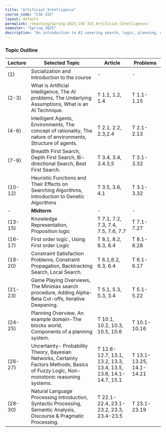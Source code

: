 ```yaml
---
title: "Artificial Intelligence"
course_code: "CSE-315"
layout: default 
permalink: /teaching/Spring-2025_CSE-315_Artificial-Intelligence/
semester: "Spring 2025"
description: "An introduction to AI covering search, logic, planning, uncertainty, and NLP with real-world applications."
---
```

### Topic Outline

| Lecture  | Selected Topic  | Article  | Problems  |
|----------|---------------|----------|-----------|
| (1)      | Socialization and Introduction to the course | - | - |
| (2-3)    | What is Artificial Intelligence, The AI problems, The Underlying Assumptions, What is an AI Technique. | T 1.1, 1.2, 1.4 | T 1.1-1.15 |
| (4-6)    | Intelligent Agents, Environments, The concept of rationality, The nature of environments, Structure of agents. | T 2.1, 2.2, 2.3,2.4 | T 2.1-2.13 |
| (7-9)    | Breadth First Search, Depth First Search, Bi-directional Search, Best First Search. | T 3.4, 3.4, 3.4.3,5 | T 3.1-3.32 |
| (10-12)  | Heuristic Functions and Their Effects on Searching Algorithms, Introduction to Genetic Algorithms | T 3.5, 3.6, 4.1 | T 3.1-3.32 |
| -        | **Midterm** | - | - |
| (13-15)  | Knowledge Representation, Proposition logic | T 7.1, 7.2, 7.3, 7.4, 7.5, 7.6, 7.7 | T 7.1-7.27 |
| (16-17)  | First order logic , Using First order Logic | T 8.1, 8.2, 8.3, 8.4 | T 8.1-8.28 |
| (18-20)  | Constraint Satisfaction Problems, Constraint Propagation, Backtracking Search, Local Search. | T 6.1,6.2, 6.3, 6.4 | T 6.1-6.17 |
| (21-23)  | Game Playing Overviews, The Minimax search procedure, Adding Alpha-Beta Cut-offs, Iterative Deepening. | T 5.1, 5.3, 5.3, 3.4 | T 5.1-5.22 |
| (24-25)  | Planning Overview, An example domain-The blocks world, Components of a planning system. | T 10.1, 10.2, 10.3, 10.5, 10.6 | T 10.1-10.16 |
| (26-27)  | Uncertainty- Probability Theory, Bayesian Networks, Certainty Factors Methods, Basics of Fuzzy Logic, Non-monotonic reasoning systems. | T 12.6-12.7, 13.1, 13.2, 13.3, 13.4, 13.5, 13.6, 14.1-14.7, 15.1 | T 13.1-13.25, 14.1-14.21 |
| (28-30)  | Natural Language Processing Introduction, Syntactic Processing, Semantic Analysis, Discourse & Pragmatic Processing. | T 22.1-22.4, 23.1-23.2, 23.3, 23.4-23.5 | T 23.1-23.19 |
